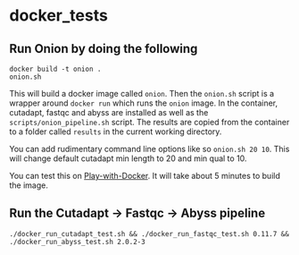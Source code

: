 # docker_tests

## Run Onion by doing the following

```
docker build -t onion .
onion.sh
```

This will build a docker image called `onion`. Then the `onion.sh` script
is a wrapper around `docker run` which runs the `onion` image.  In the
container, cutadapt, fastqc and abyss are installed as well as the
`scripts/onion_pipeline.sh` script.  The results are copied from the
container to a folder called `results` in the current working directory.

You can add rudimentary command line options like so `onion.sh 20 10`. This will change default cutadapt min length to 20 and min qual to 10.

You can test this on [Play-with-Docker](https://labs.play-with-docker.com/). It will take about 5 minutes to build the image.


## Run the Cutadapt -> Fastqc -> Abyss pipeline

`./docker_run_cutadapt_test.sh && ./docker_run_fastqc_test.sh 0.11.7 && ./docker_run_abyss_test.sh 2.0.2-3`


